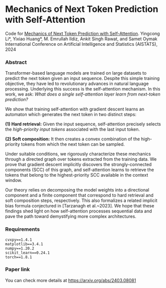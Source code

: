 
# Mechanics of Next Token Prediction with Self-Attention
Code for [Mechanics of Next Token Prediction with Self-Attention](https://arxiv.org/abs/2403.08081). Yingcong Li*, Yixiao Huang*, M. Emrullah Ildiz, Ankit Singh Rawat, and Samet Oymak
International Conference on Artificial Intelligence and Statistics (AISTATS), 2024

### Abstract
Transformer-based language models are trained on large datasets to predict the next token given an input sequence. Despite this simple training objective, they have led to revolutionary advances in natural language processing. Underlying this success is the self-attention mechanism. In this work, we ask: *What does a single self-attention layer learn from next-token prediction?* 

We show that training self-attention with gradient descent learns an automaton which generates the next token in two distinct steps: 

**(1) Hard retrieval:** Given the input sequence, self-attention precisely selects the *high-priority input tokens* associated with the last input token. 

**(2) Soft composition:** It then creates a convex combination of the high-priority tokens from which the next token can be sampled. 

Under suitable conditions, we rigorously characterize these mechanics through a directed graph over tokens extracted from the training data. We prove that gradient descent implicitly discovers the strongly-connected components (SCC) of this graph, and self-attention learns to retrieve the tokens that belong to the highest-priority SCC available in the context window. 

Our theory relies on decomposing the model weights into a directional component and a finite component that correspond to hard retrieval and soft composition steps, respectively. This also formalizes a related implicit bias formula conjectured in [Tarzanagh et al.~2023]. We hope that these findings shed light on how self-attention processes sequential data and pave the path toward demystifying more complex architectures.

### Requirements

```
cvxpy==1.4.1
matplotlib==3.4.1
numpy==1.20.2
scikit_learn==0.24.1
torch==1.8.1
```

### Paper link 
You can check more details at https://arxiv.org/abs/2403.08081
